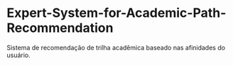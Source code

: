 # Expert-System-for-Academic-Path-Recommendation
Sistema de recomendação de trilha acadêmica baseado nas afinidades do usuário.
